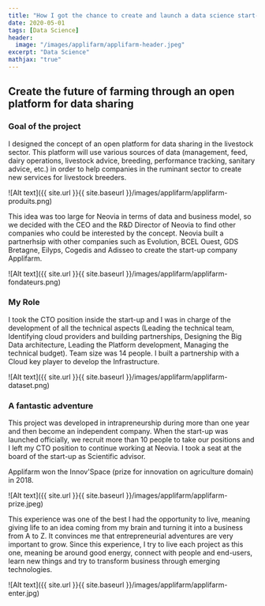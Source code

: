 ```yaml
---
title: "How I got the chance to create and launch a data science start-up"
date: 2020-05-01
tags: [Data Science]
header:
  image: "/images/applifarm/applifarm-header.jpeg"
excerpt: "Data Science"
mathjax: "true"
---
```


## Create the future of farming through an open platform for data sharing

### Goal of the project
I designed the concept of an open platform for data sharing in the livestock sector. 
This platform will use various sources of data (management, feed, dairy operations, livestock advice, breeding, performance tracking, sanitary advice, etc.) in order to help companies in the ruminant sector to create new services for livestock breeders.

![Alt text]({{ site.url }}{{ site.baseurl }}/images/applifarm/applifarm-produits.png)

This idea was too large for Neovia in terms of data and business model, so we decided with the CEO and the R&D Director of Neovia to find other companies who could be interested by the concept.
Neovia built a partnerhsip with other companies such as Evolution, BCEL Ouest, GDS Bretagne, Eilyps, Cogedis and Adisseo to create the start-up company Applifarm.

![Alt text]({{ site.url }}{{ site.baseurl }}/images/applifarm/applifarm-fondateurs.png)


### My Role
I took the CTO position inside the start-up and I was in charge of the development of all the technical aspects 
(Leading the technical team, Identifying cloud providers and building partnerships, Designing the Big Data architecture, Leading the Platform development, 
Managing the technical budget). Team size was 14 people. I built a partnership with a Cloud key player to develop the Infrastructure. 

![Alt text]({{ site.url }}{{ site.baseurl }}/images/applifarm/applifarm-dataset.png)


### A fantastic adventure 
This project was developed in intrapreneurship during more than one year and then become an independent company.
When the start-up was launched officially, we recruit more than 10 people to take our positions and I left my CTO position to continue working at Neovia.
I took a seat at the board of the start-up as Scientific advisor.

Applifarm won the Innov'Space (prize for innovation on agriculture domain) in 2018.

![Alt text]({{ site.url }}{{ site.baseurl }}/images/applifarm/applifarm-prize.jpeg)

This experience was one of the best I had the opportunity to live, meaning giving life to an idea coming from my brain and turning it into a business from A to Z.
It convinces me that entrepreneurial adventures are very important to grow. 
Since this experience, I try to live each project as this one, meaning be around good energy, connect with people and end-users, learn new things and try to transform business through emerging technologies.

![Alt text]({{ site.url }}{{ site.baseurl }}/images/applifarm/applifarm-enter.jpg)
